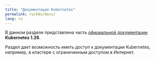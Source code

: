 ```yaml
---
title: "Документация Kubernetes"
permalink: ru/k8s/docs/
lang: ru
---
```


В данном разделе представлена часть [официальной документации](https://v1-26.docs.kubernetes.io/) **Kubernetes 1.26**.

Раздел дает возможность иметь доступ к документации Kubernetes, например, в кластере с ограниченным доступом в Интернет. 
